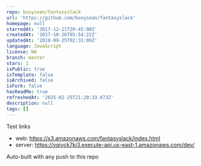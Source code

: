 ```yaml
---
repo: boxysean/fantasyslack
url: 'https://github.com/boxysean/fantasyslack'
homepage: null
starredAt: '2017-12-21T20:45:00Z'
createdAt: '2017-10-26T05:54:22Z'
updatedAt: '2018-09-25T02:31:09Z'
language: JavaScript
license: NA
branch: master
stars: 1
isPublic: true
isTemplate: false
isArchived: false
isFork: false
hasReadMe: true
refreshedAt: '2025-02-25T21:20:33.673Z'
description: null
tags: []
---
```


Test links

- web: https://s3.amazonaws.com/fantasyslack/index.html
- server: https://yqiyck7ki3.execute-api.us-east-1.amazonaws.com/dev/

Auto-built with any push to this repo
